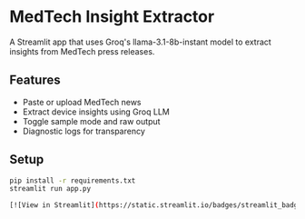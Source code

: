 # MedTech Insight Extractor

A Streamlit app that uses Groq's llama-3.1-8b-instant model to extract insights from MedTech press releases.

## Features

- Paste or upload MedTech news
- Extract device insights using Groq LLM
- Toggle sample mode and raw output
- Diagnostic logs for transparency

## Setup

```bash
pip install -r requirements.txt
streamlit run app.py

[![View in Streamlit](https://static.streamlit.io/badges/streamlit_badge_black_white.svg)](https://liberty-extractor.streamlit.app)
